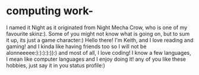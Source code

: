 # computing work-
I named it Night as it originated from Night Mecha Crow, who is one of my favourite skinz:). Some of you might not know what is going on, but to sum it up, its just a game character:)
Hello there!
I'm Keith,
and I love reading and gaming!
and I kinda like having friends too so I will not be alonneeeee:):):):):)):)
and most of all, I love coding!
I know a few languages, I mean like computer languages and I enjoy doing it!
any of you like these hobbies, just say it in you status profile:)
